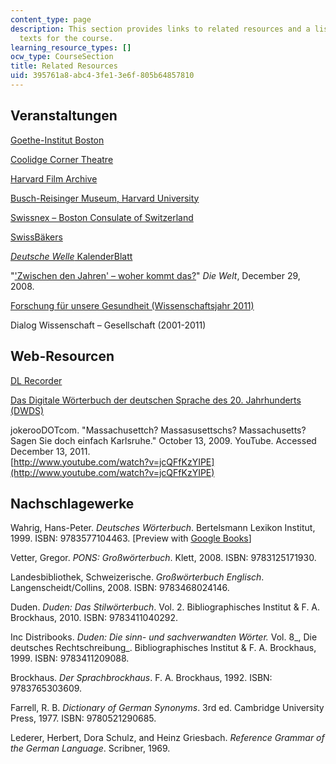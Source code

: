 ```yaml
---
content_type: page
description: This section provides links to related resources and a list of reference
  texts for the course.
learning_resource_types: []
ocw_type: CourseSection
title: Related Resources
uid: 395761a8-abc4-3fe1-3e6f-805b64857810
---
```


Veranstaltungen
---------------

[Goethe-Institut Boston](http://goethe.de/ins/us/bos/deindex.htm)

[Coolidge Corner Theatre](http://www.coolidge.org/)

[Harvard Film Archive](https://harvardfilmarchive.org/)

[Busch-Reisinger Museum, Harvard University](http://www.harvardartmuseums.org/search-results?q=Busch-Reisinger+Museum%2C+Harvard+University)

[Swissnex – Boston Consulate of Switzerland](http://www.swissnexboston.org/)

[SwissBäkers](http://www.swissbakers.com/)

[_Deutsche Welle_ KalenderBlatt](http://kalenderblatt.de/)

"['Zwischen den Jahren' – woher kommt das?](http://www.welt.de/wissenschaft/article2946910/Zwischen-den-Jahren-woher-kommt-das.html)" _Die Welt_, December 29, 2008.

[Forschung für unsere Gesundheit (Wissenschaftsjahr 2011)](http://www.forschung-fuer-unsere-gesundheit.de/)

Dialog Wissenschaft – Gesellschaft (2001-2011)

Web-Resourcen
-------------

[DL Recorder](http://projects.oscelot.org/gf/project/dlrecorder/)

[Das Digitale Wörterbuch der deutschen Sprache des 20. Jahrhunderts (DWDS)](http://www.dwds.de/)

jokerooDOTcom. "Massachusettch? Massasusettschs? Massachusetts? Sagen Sie doch einfach Karlsruhe." October 13, 2009. YouTube. Accessed December 13, 2011.  
[http://www.youtube.com/watch?v=jcQFfKzYIPE](http://www.youtube.com/watch?v=jcQFfKzYIPE)

Nachschlagewerke
----------------

Wahrig, Hans-Peter. _Deutsches Wörterbuch_. Bertelsmann Lexikon Institut, 1999. ISBN: 9783577104463. \[Preview with [Google Books](http://books.google.co.in/books?id=PvsRAAAAIAAJ&printsec=frontcover&dq=Deutsches+Woerterbuch&hl=en&sa=X&ei=L1bwTtaXEI7prQfZwfTwDw&redir_esc=y#v=onepage&q=Deutsches%20Woerterbuch&f=false)\]

Vetter, Gregor. _PONS: Großwörterbuch_. Klett, 2008. ISBN: 9783125171930.

Landesbibliothek, Schweizerische. _Großwörterbuch Englisch_. Langenscheidt/Collins, 2008. ISBN: 9783468024146.

Duden. _Duden: Das Stilwörterbuch_. Vol. 2. Bibliographisches Institut & F. A. Brockhaus, 2010. ISBN: 9783411040292.

Inc Distribooks. _Duden: Die sinn- und sachverwandten Wörter._ Vol. 8_, Die deutsches Rechtschreibung_. Bibliographisches Institut & F. A. Brockhaus, 1999. ISBN: 9783411209088.

Brockhaus. _Der Sprachbrockhaus_. F. A. Brockhaus, 1992. ISBN: 9783765303609.

Farrell, R. B. _Dictionary of German Synonyms_. 3rd ed. Cambridge University Press, 1977. ISBN: 9780521290685.

Lederer, Herbert, Dora Schulz, and Heinz Griesbach. _Reference Grammar of the German Language_. Scribner, 1969.